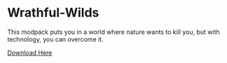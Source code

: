 # Wrathful-Wilds
This modpack puts you in a world where nature wants to kill you, but with technology, you can overcome it.

[Download Here](https://github.com/Doublehelix13/Wrathful-Wilds/releases)
